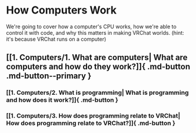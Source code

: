 # How Computers Work

We're going to cover how a computer's CPU works, how we're able to control it with code, and why this matters in making VRChat worlds. (hint: it's because VRChat runs on a computer)

## [[1. Computers/1. What are computers| What are computers and how do they work?]]{ .md-button .md-button--primary }
### [[1. Computers/2. What is programming| What is programming and how does it work?]]{ .md-button }
### [[1. Computers/3. How does programming relate to VRChat| How does programming relate to VRChat?]]{ .md-button }
